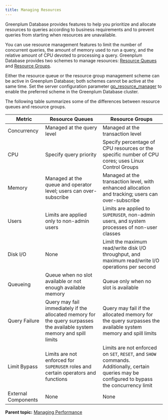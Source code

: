 ```yaml
---
title: Managing Resources 
---
```


Greenplum Database provides features to help you prioritize and allocate resources to queries according to business requirements and to prevent queries from starting when resources are unavailable.

You can use resource management features to limit the number of concurrent queries, the amount of memory used to run a query, and the relative amount of CPU devoted to processing a query. Greenplum Database provides two schemes to manage resources: [Resource Queues](workload_mgmt.html) and [Resource Groups](workload_mgmt_resgroups.html).

Either the resource queue or the resource group management scheme can be active in Greenplum Database; both schemes cannot be active at the same time. Set the server configuration parameter [gp_resource_manager](../ref_guide/config_params/guc-list.html.md#gp_resource_manager) to enable the preferred scheme in the Greenplum Database cluster.

The following table summarizes some of the differences between resource queues and resource groups.

|Metric|Resource Queues|Resource Groups|
|------|---------------|---------------|
|Concurrency|Managed at the query level|Managed at the transaction level|
|CPU|Specify query priority|Specify percentage of CPU resources or the specific number of CPU cores; uses Linux Control Groups|
|Memory|Managed at the queue and operator level; users can over-subscribe|Managed at the transaction level, with enhanced allocation and tracking; users can over-subscribe|
|Users|Limits are applied only to non-admin users|Limits are applied to `SUPERUSER`, non-admin users, and system processes of non-user classes|
|Disk I/O|None|Limit the maximum read/write disk I/O throughput, and maximum read/write I/O operations per second|
|Queueing|Queue when no slot available or not enough available memory|Queue only when no slot is available|
|Query Failure|Query may fail immediately if the allocated memory for the query surpasses the available system memory and spill limits|Query may fail if the allocated memory for the query surpasses the available system memory and spill limits|
|Limit Bypass|Limits are not enforced for `SUPERUSER` roles and certain operators and functions|Limits are not enforced on `SET`, `RESET`, and `SHOW` commands. Additionally, certain queries may be configured to bypass the concurrency limit|
|External Components|None|None|

**Parent topic:** [Managing Performance](partV.html)

